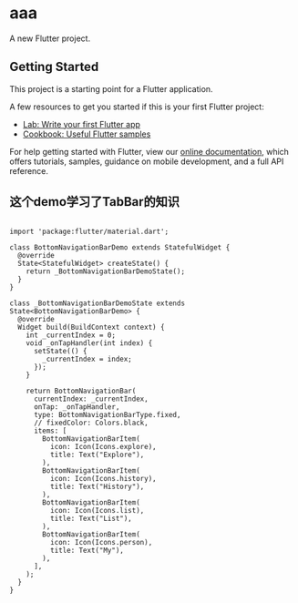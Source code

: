 # aaa

A new Flutter project.

## Getting Started

This project is a starting point for a Flutter application.

A few resources to get you started if this is your first Flutter project:

- [Lab: Write your first Flutter app](https://flutter.io/docs/get-started/codelab)
- [Cookbook: Useful Flutter samples](https://flutter.io/docs/cookbook)

For help getting started with Flutter, view our 
[online documentation](https://flutter.io/docs), which offers tutorials, 
samples, guidance on mobile development, and a full API reference.


## 这个demo学习了TabBar的知识
```flutter

import 'package:flutter/material.dart';

class BottomNavigationBarDemo extends StatefulWidget {
  @override
  State<StatefulWidget> createState() {
    return _BottomNavigationBarDemoState();
  }
}

class _BottomNavigationBarDemoState extends State<BottomNavigationBarDemo> {
  @override
  Widget build(BuildContext context) {
    int _currentIndex = 0;
    void _onTapHandler(int index) {
      setState(() {
        _currentIndex = index;
      });
    }

    return BottomNavigationBar(
      currentIndex: _currentIndex,
      onTap: _onTapHandler,
      type: BottomNavigationBarType.fixed,
      // fixedColor: Colors.black,
      items: [
        BottomNavigationBarItem(
          icon: Icon(Icons.explore),
          title: Text("Explore"),
        ),
        BottomNavigationBarItem(
          icon: Icon(Icons.history),
          title: Text("History"),
        ),
        BottomNavigationBarItem(
          icon: Icon(Icons.list),
          title: Text("List"),
        ),
        BottomNavigationBarItem(
          icon: Icon(Icons.person),
          title: Text("My"),
        ),
      ],
    );
  }
}
```